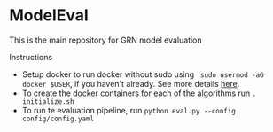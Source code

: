 # ModelEval

This is the main repository for GRN model evaluation

Instructions

- Setup docker to run docker without sudo using ` sudo usermod -aG docker $USER`, if you haven't already. See more details [here](https://askubuntu.com/questions/477551/how-can-i-use-docker-without-sudo).
- To create the docker containers for each of the algorithms run `. initialize.sh`
- To run te evaluation pipeline, run `python eval.py --config config/config.yaml`
